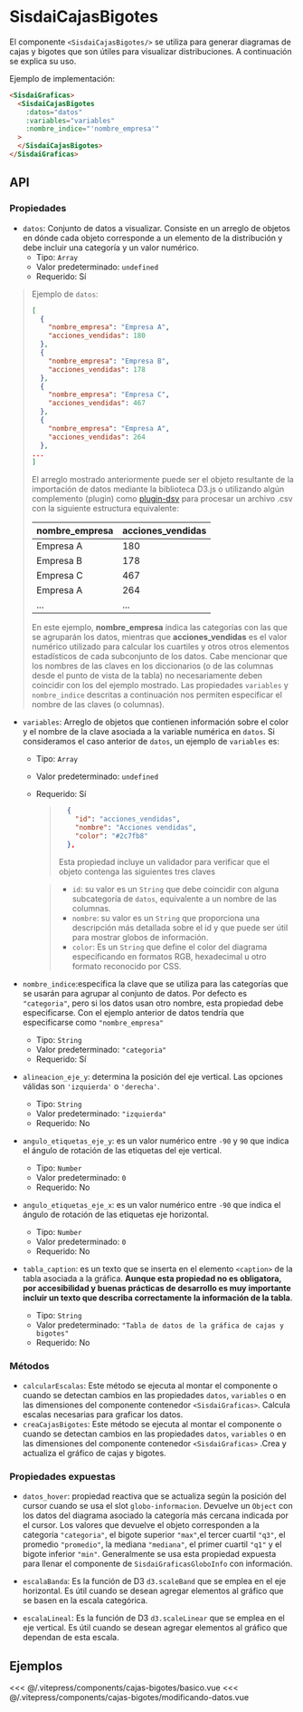 <script setup>
    import Basico from "../../.vitepress/components/cajas-bigotes/basico.vue";
    import ModificandoDatos from "../../.vitepress/components/cajas-bigotes/modificando-datos.vue";
</script>

# SisdaiCajasBigotes

El componente `<SisdaiCajasBigotes/>` se utiliza para generar diagramas de cajas y bigotes que son útiles para visualizar distribuciones. A continuación se explica su uso.

Ejemplo de implementación:

```html
<SisdaiGraficas>
  <SisdaiCajasBigotes
    :datos="datos"
    :variables="variables"
    :nombre_indice="'nombre_empresa'"
  >
  </SisdaiCajasBigotes>
</SisdaiGraficas>
```

## API

### Propiedades

- `datos`: Conjunto de datos a visualizar. Consiste en un arreglo de objetos en dónde cada objeto corresponde a un elemento de la distribución y debe incluir una categoría y un valor numérico.
  - Tipo: `Array`
  - Valor predeterminado: `undefined`
  - Requerido: Sí

> Ejemplo de `datos`:
>
> ```json
> [
>   {
>     "nombre_empresa": "Empresa A",
>     "acciones_vendidas": 180
>   },
>   {
>     "nombre_empresa": "Empresa B",
>     "acciones_vendidas": 178
>   },
>   {
>     "nombre_empresa": "Empresa C",
>     "acciones_vendidas": 467
>   },
>   {
>     "nombre_empresa": "Empresa A",
>     "acciones_vendidas": 264
>   },
> ...
> ]
> ```
>
> El arreglo mostrado anteriormente puede ser el objeto resultante de la importación de datos mediante la biblioteca D3.js o utilizando algún complemento (plugin) como [plugin-dsv](https://www.npmjs.com/package/@rollup/plugin-dsv) para procesar un archivo .csv con la siguiente estructura equivalente:
>
> <table>
> <thead>
> <tr>
> <th>nombre_empresa</th>
> <th>acciones_vendidas</th>
> </tr>
> </thead>
> <tbody>
> <tr>
> <td>Empresa A</td>
> <td>180</td>
> </tr>
> <tr>
> <td>Empresa B</td>
> <td>178</td>
> </tr>
> <tr>
> <td>Empresa C</td>
> <td>467</td>
> </tr>
> <tr>
> <td>Empresa A</td>
> <td>264</td>
> </tr>
> <tr>
> <td>...</td>
> <td>...</td>
> </tr>
>
> </tbody>
> </table>
>
> En este ejemplo, **nombre_empresa** indica las categorías con las que se agruparán los datos, mientras que **acciones_vendidas** es el valor numérico utilizado para calcular los cuartiles y otros otros elementos estadísticos de cada subconjunto de los datos. Cabe mencionar que los nombres de las claves en los diccionarios (o de las columnas desde el punto de vista de la tabla) no necesariamente deben coincidir con los del ejemplo mostrado. Las propiedades `variables` y `nombre_indice` descritas a continuación nos permiten especificar el nombre de las claves (o columnas).

- `variables`: Arreglo de objetos que contienen información sobre el color y el nombre de la clave asociada a la variable numérica en `datos`. Si consideramos el caso anterior de `datos`, un ejemplo de `variables` es:

  - Tipo: `Array`
  - Valor predeterminado: `undefined`
  - Requerido: Sí

    > ```json
    >   {
    >     "id": "acciones_vendidas",
    >     "nombre": "Acciones vendidas",
    >     "color": "#2c7fb8"
    >   },
    > ```
    >
    > Esta propiedad incluye un validador para verificar que el objeto contenga las siguientes tres claves

    > - `id`: su valor es un `String` que debe coincidir con alguna subcategoría de `datos`, equivalente a un nombre de las columnas.
    > - `nombre`: su valor es un `String` que proporciona una descripción más detallada sobre el id y que puede ser útil para mostrar globos de información.
    > - `color`: Es un `String` que define el color del diagrama especificando en formatos RGB, hexadecimal u otro formato reconocido por CSS.

- `nombre_indice`:especifica la clave que se utiliza para las categorías que se usarán para agrupar al conjunto de datos. Por defecto es `"categoria"`, pero si los datos usan otro nombre, esta propiedad debe especificarse. Con el ejemplo anterior de datos tendría que especificarse como `"nombre_empresa"`
  - Tipo: `String`
  - Valor predeterminado: `"categoria"`
  - Requerido: Sí
- `alineacion_eje_y`: determina la posición del eje vertical. Las opciones válidas son `'izquierda'` o `'derecha'`.
  - Tipo: `String`
  - Valor predeterminado: `"izquierda"`
  - Requerido: No
- `angulo_etiquetas_eje_y`: es un valor numérico entre `-90` y `90` que indica el ángulo de rotación de las etiquetas del eje vertical.
  - Tipo: `Number`
  - Valor predeterminado: `0`
  - Requerido: No
- `angulo_etiquetas_eje_x`: es un valor numérico entre `-90` que indica el ángulo de rotación de las etiquetas eje horizontal.
  - Tipo: `Number`
  - Valor predeterminado: `0`
  - Requerido: No
- `tabla_caption`: es un texto que se inserta en el elemento `<caption>` de la tabla asociada a la gráfica. **Aunque esta propiedad no es obligatora, por accesibilidad y buenas prácticas de desarrollo es muy importante incluir un texto que describa correctamente la información de la tabla**.
  - Tipo: `String`
  - Valor predeterminado: `"Tabla de datos de la gráfica de cajas y bigotes"`
  - Requerido: No

### Métodos

- `calcularEscalas`: Este método se ejecuta al montar el componente o cuando se detectan cambios en las propiedades `datos`, `variables` o en las dimensiones del componente contenedor `<SisdaiGraficas>`. Calcula escalas necesarias para graficar los datos.
- `creaCajasBigotes`: Este método se ejecuta al montar el componente o cuando se detectan cambios en las propiedades `datos`, `variables` o en las dimensiones del componente contenedor `<SisdaiGraficas>` .Crea y actualiza el gráfico de cajas y bigotes.

### Propiedades expuestas

- `datos_hover`: propiedad reactiva que se actualiza según la posición del cursor cuando se usa el slot `globo-informacion`. Devuelve un `Object` con los datos del diagrama asociado la categoría más cercana indicada por el cursor. Los valores que devuelve el objeto corresponden a la categoría `"categoria"`, el bigote superior `"max"`,el tercer cuartil `"q3"`, el promedio `"promedio"`, la mediana `"mediana"`, el primer cuartil `"q1"` y el bigote inferior `"min"`. Generalmente se usa esta propiedad expuesta para llenar el componente de `SisdaiGraficasGloboInfo` con información.

- `escalaBanda`: Es la función de D3 `d3.scaleBand` que se emplea en el eje horizontal. Es útil cuando se desean agregar elementos al gráfico que se basen en la escala categórica.

- `escalaLineal`: Es la función de D3 `d3.scaleLinear` que se emplea en el eje vertical. Es útil cuando se desean agregar elementos al gráfico que dependan de esta escala.

## Ejemplos

<Basico/>
<<< @/.vitepress/components/cajas-bigotes/basico.vue

<ModificandoDatos/>
<<< @/.vitepress/components/cajas-bigotes/modificando-datos.vue
